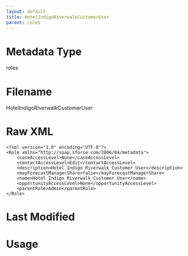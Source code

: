 ```yaml
---
layout: default
title: HotelIndigoRiverwalkCustomerUser
parent: roles
---
```

# Metadata Type
roles


# Filename 
HotelIndigoRiverwalkCustomerUser


# Raw XML
```
<?xml version="1.0" encoding="UTF-8"?>
<Role xmlns="http://soap.sforce.com/2006/04/metadata">
    <caseAccessLevel>None</caseAccessLevel>
    <contactAccessLevel>Edit</contactAccessLevel>
    <description>Hotel Indigo Riverwalk Customer User</description>
    <mayForecastManagerShare>false</mayForecastManagerShare>
    <name>Hotel Indigo Riverwalk Customer User</name>
    <opportunityAccessLevel>None</opportunityAccessLevel>
    <parentRole>Admin</parentRole>
</Role>
```


# Last Modified


# Usage
